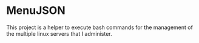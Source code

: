 # MenuJSON
This project is a helper to execute bash commands for the management of the multiple linux servers that I administer.
